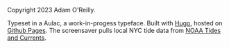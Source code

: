 Copyright 2023 Adam O'Reilly. 

Typeset in a Aulac, a work-in-progess typeface. Built with [Hugo](https://gohugo.io/), hosted on [Github Pages](https://pages.github.com/). The screensaver pulls local NYC tide data from [NOAA Tides and Currents](https://tidesandcurrents.noaa.gov/).